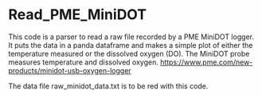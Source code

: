 # Read_PME_MiniDOT

This code is a parser to read a raw file recorded by a PME MiniDOT logger. 
It puts the data in a panda dataframe and makes a simple plot of either the temperature measured or the dissolved oxygen (DO).
The MiniDOT probe measures temperature and dissolved oxygen.
https://www.pme.com/new-products/minidot-usb-oxygen-logger

The data file raw_minidot_data.txt is to be red with this code. 
